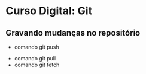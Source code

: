 # Curso Digital: Git

## Gravando mudanças no repositório

- comando git push

* comando git pull
* comando git fetch
